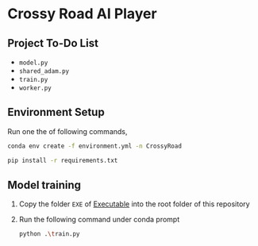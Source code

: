 # Crossy Road AI Player

## Project To-Do List

- `model.py`
- `shared_adam.py`
- `train.py`
- `worker.py`

## Environment Setup

Run one the of following commands,

```bash
conda env create -f environment.yml -n CrossyRoad
```

```bash
pip install -r requirements.txt
```

## Model training

1. Copy the folder `EXE` of [Executable](https://github.com/Introduction-to-Machine-Learning-Team4/Executable) into the root folder of this repository  

2. Run the following command under conda prompt
   ```bash
   python .\train.py
   ```

